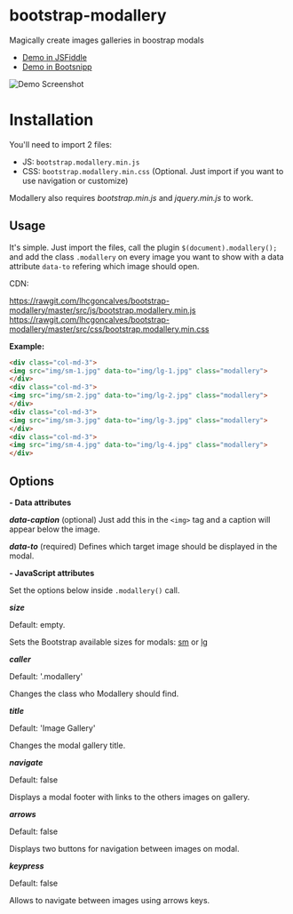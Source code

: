 # bootstrap-modallery
Magically create images galleries in boostrap modals

* [Demo in JSFiddle](https://jsfiddle.net/lhcgoncalves/dukho7pa/4/)
* [Demo in Bootsnipp](http://bootsnipp.com/user/snippets/7Kg8l)

![Demo Screenshot](https://s16.postimg.org/gpj9eoqc5/Screenshot_from_2017-04-20_12_09_04.png)

# Installation

You'll need to import 2 files:

*   JS: `bootstrap.modallery.min.js`
*   CSS: `bootstrap.modallery.min.css` (Optional. Just import if you want to use navigation or customize)

Modallery also requires _bootstrap.min.js_ and _jquery.min.js_ to work.

## Usage

It's simple. Just import the files, call the plugin `$(document).modallery();` and add the class `.modallery` on every image you want to show with a data attribute `data-to` refering which image should open.

CDN:

https://rawgit.com/lhcgoncalves/bootstrap-modallery/master/src/js/bootstrap.modallery.min.js
https://rawgit.com/lhcgoncalves/bootstrap-modallery/master/src/css/bootstrap.modallery.min.css

**Example:**

``` html
<div class="col-md-3">
<img src="img/sm-1.jpg" data-to="img/lg-1.jpg" class="modallery">
</div>
<div class="col-md-3">
<img src="img/sm-2.jpg" data-to="img/lg-2.jpg" class="modallery">
</div>
<div class="col-md-3">
<img src="img/sm-3.jpg" data-to="img/lg-3.jpg" class="modallery">
</div>
<div class="col-md-3">
<img src="img/sm-4.jpg" data-to="img/lg-4.jpg" class="modallery">
</div>
```

## Options

**- Data attributes**

**_data-caption_** (optional)
Just add this in the `<img>` tag and a caption will appear below the image.

**_data-to_** (required)
Defines which target image should be displayed in the modal.

 **- JavaScript attributes**

Set the options below inside `.modallery()` call.

**_size_**

Default: empty.

Sets the Bootstrap available sizes for modals: <u>sm</u> or <u>lg</u>

**_caller_**

Default: '.modallery'

Changes the class who Modallery should find.

**_title_**

Default: 'Image Gallery'

Changes the modal gallery title.

**_navigate_**

Default: false

Displays a modal footer with links to the others images on gallery.

**_arrows_**

Default: false

Displays two buttons for navigation between images on modal.

**_keypress_**

Default: false

Allows to navigate between images using arrows keys.

